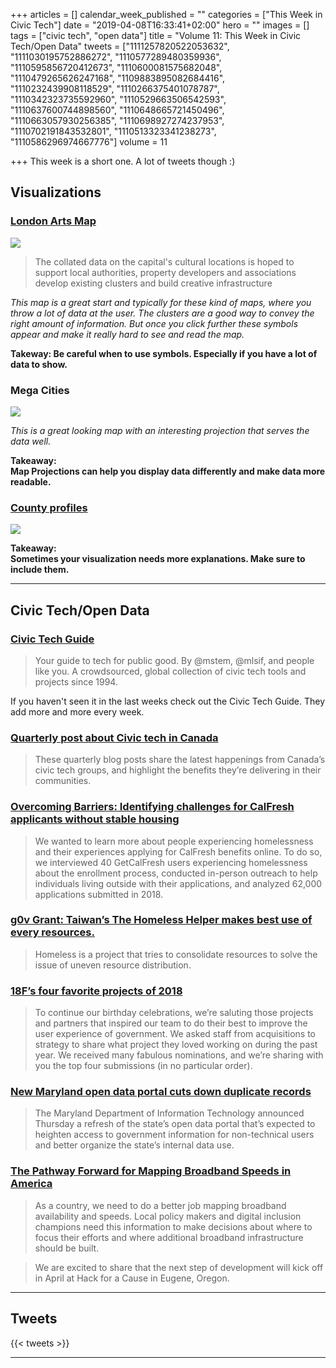 +++
articles = []
calendar_week_published = ""
categories = ["This Week in Civic Tech"]
date = "2019-04-08T16:33:41+02:00"
hero = ""
images = []
tags = ["civic tech", "open data"]
title = "Volume 11: This Week in Civic Tech/Open Data"
tweets = ["1111257820522053632", "1111030195752886272", "1110577289480359936", "1110595856720412673", "1110600081575682048", "1110479265626247168", "1109883895082684416", "1110232439908118529", "1110266375401078787", "1110342323735592960", "1110529663506542593", "1110637600744898560", "1110648665721450496", "1110663057930256385", "1110698927274237953", "1110702191843532801", "1110513323341238273", "1110586296974667776"]
volume = 11

+++
This week is a short one. A lot of tweets though :) 

## Visualizations

### [London Arts Map](https://maps.london.gov.uk/cim/index.html)

![](https://res.cloudinary.com/civicvision/image/upload/v1554183582/TWICT/Volume%2011/london-arts-map.png)

> The collated data on the capital's cultural locations is hoped to support local authorities, property developers and associations develop existing clusters and build creative infrastructure

_This map is a great start and typically for these kind of maps, where you throw a lot of data at the user. The clusters are a good way to convey the right amount of information. But once you click further these symbols appear and make it really hard to see and read the map._

**Takeway: Be careful when to use symbols. Especially if you have a lot of data to show.**

### Mega Cities

![](https://res.cloudinary.com/civicvision/image/upload/v1554182333/TWICT/Volume%2011/megacities.png)

_This is a great looking map with an interesting projection that serves the data well._

**Takeaway:   
Map Projections can help you display data differently and make data more readable.**

### [County profiles](https://ce.naco.org/)

![](https://res.cloudinary.com/civicvision/image/upload/v1554183185/TWICT/Volume%2011/county-profiles.png)

**Takeaway:   
Sometimes your visualization needs more explanations. Make sure to include them.**

<hr />

## Civic Tech/Open Data

### [Civic Tech Guide](https://civictech.guide/)

> Your guide to tech for public good. By @mstem, @mlsif, and people like you. A crowdsourced, global collection of civic tech tools and projects since 1994.

If you haven't seen it in the last weeks check out the Civic Tech Guide. They add more and more every week.

### [Quarterly post about Civic tech in Canada](https://medium.com/code-for-canada/civic-tech-in-canada-q1-2019-2ba172f493ec)

> These quarterly blog posts share the latest happenings from Canada’s civic tech groups, and highlight the benefits they’re delivering in their communities.

### [Overcoming Barriers: Identifying challenges for CalFresh applicants without stable housing](https://medium.com/code-for-america/overcoming-barriers-identifying-challenges-for-calfresh-applicants-without-stable-housing-9b18bb98952f)

> We wanted to learn more about people experiencing homelessness and their experiences applying for CalFresh benefits online. To do so, we interviewed 40 GetCalFresh users experiencing homelessness about the enrollment process, conducted in-person outreach to help individuals living outside with their applications, and analyzed 62,000 applications submitted in 2018.

### [g0v Grant: Taiwan’s The Homeless Helper makes best use of every resources.](https://g0v.news/homelesshelper-8c7c145141be)

> Homeless is a project that tries to consolidate resources to solve the issue of uneven resource distribution.

### [18F’s four favorite projects of 2018](https://18f.gsa.gov/2019/03/22/18F-5-anniv-fav-project/)

> To continue our birthday celebrations, we’re saluting those projects and partners that inspired our team to do their best to improve the user experience of government. We asked staff from acquisitions to strategy to share what project they loved working on during the past year. We received many fabulous nominations, and we’re sharing with you the top four submissions (in no particular order).

### [New Maryland open data portal cuts down duplicate records](https://statescoop.com/new-maryland-open-data-portal-cuts-down-duplicate-records/)

> The Maryland Department of Information Technology announced Thursday a refresh of the state’s open data portal that’s expected to heighten access to government information for non-technical users and better organize the state’s internal data use.

### [The Pathway Forward for Mapping Broadband Speeds in America](https://medium.com/louisville-metro-opi2/the-pathway-forward-for-mapping-broadband-speeds-in-america-da7df35320c2)

> As a country, we need to do a better job mapping broadband availability and speeds. Local policy makers and digital inclusion champions need this information to make decisions about where to focus their efforts and where additional broadband infrastructure should be built.

> We are excited to share that the next step of development will kick off in April at Hack for a Cause in Eugene, Oregon.

<hr />

## Tweets

{{< tweets >}} <hr />